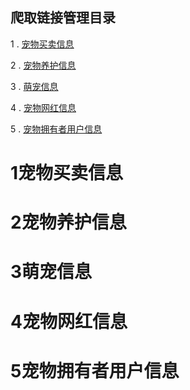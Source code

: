 ## 爬取链接管理目录

1 . [宠物买卖信息](#1宠物买卖信息)


2 . [宠物养护信息](#2宠物养护信息)


3 . [萌宠信息](#3萌宠信息)
  

4 . [宠物网红信息](#4宠物网红信息)


5 . [宠物拥有者用户信息](#5宠物拥有者用户信息)


# 1宠物买卖信息


# 2宠物养护信息


# 3萌宠信息


# 4宠物网红信息


# 5宠物拥有者用户信息


